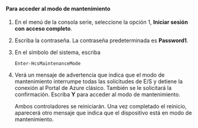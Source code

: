 <!--author=SharS last changed: 12/01/15-->

#### Para acceder al modo de mantenimiento

1. En el menú de la consola serie, seleccione la opción 1, **Iniciar sesión con acceso completo**.

2. Escriba la contraseña. La contraseña predeterminada es **Password1**.

3. En el símbolo del sistema, escriba

     `Enter-HcsMaintenanceMode`

4. Verá un mensaje de advertencia que indica que el modo de mantenimiento interrumpe todas las solicitudes de E/S y detiene la conexión al Portal de Azure clásico. También se le solicitará la confirmación. Escriba **Y** para acceder al modo de mantenimiento.

    Ambos controladores se reiniciarán. Una vez completado el reinicio, aparecerá otro mensaje que indica que el dispositivo está en modo de mantenimiento.

<!---HONumber=AcomDC_1203_2015-->